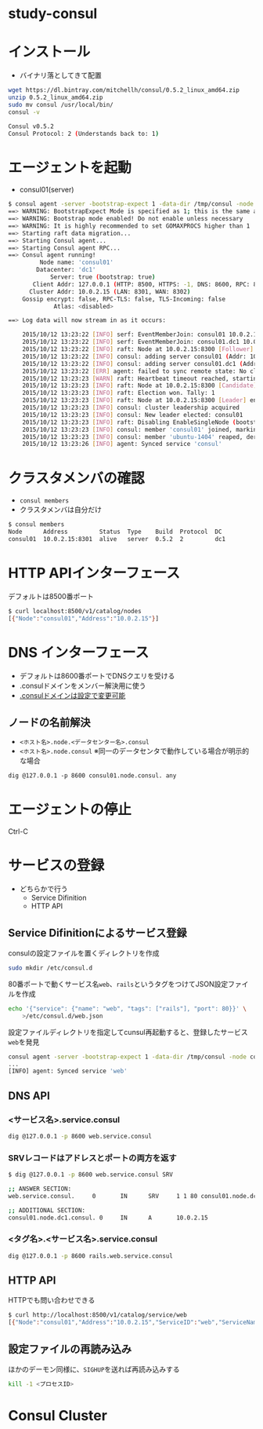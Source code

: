 # study-consul


# インストール

- バイナリ落としてきて配置

```sh
wget https://dl.bintray.com/mitchellh/consul/0.5.2_linux_amd64.zip
unzip 0.5.2_linux_amd64.zip
sudo mv consul /usr/local/bin/
consul -v

Consul v0.5.2
Consul Protocol: 2 (Understands back to: 1)
```


# エージェントを起動

- consul01(server)

```sh
$ consul agent -server -bootstrap-expect 1 -data-dir /tmp/consul -node consul01
==> WARNING: BootstrapExpect Mode is specified as 1; this is the same as Bootstrap mode.
==> WARNING: Bootstrap mode enabled! Do not enable unless necessary
==> WARNING: It is highly recommended to set GOMAXPROCS higher than 1
==> Starting raft data migration...
==> Starting Consul agent...
==> Starting Consul agent RPC...
==> Consul agent running!
         Node name: 'consul01'
        Datacenter: 'dc1'
            Server: true (bootstrap: true)
       Client Addr: 127.0.0.1 (HTTP: 8500, HTTPS: -1, DNS: 8600, RPC: 8400)
      Cluster Addr: 10.0.2.15 (LAN: 8301, WAN: 8302)
    Gossip encrypt: false, RPC-TLS: false, TLS-Incoming: false
             Atlas: <disabled>

==> Log data will now stream in as it occurs:

    2015/10/12 13:23:22 [INFO] serf: EventMemberJoin: consul01 10.0.2.15
    2015/10/12 13:23:22 [INFO] serf: EventMemberJoin: consul01.dc1 10.0.2.15
    2015/10/12 13:23:22 [INFO] raft: Node at 10.0.2.15:8300 [Follower] entering Follower state
    2015/10/12 13:23:22 [INFO] consul: adding server consul01 (Addr: 10.0.2.15:8300) (DC: dc1)
    2015/10/12 13:23:22 [INFO] consul: adding server consul01.dc1 (Addr: 10.0.2.15:8300) (DC: dc1)
    2015/10/12 13:23:22 [ERR] agent: failed to sync remote state: No cluster leader
    2015/10/12 13:23:23 [WARN] raft: Heartbeat timeout reached, starting election
    2015/10/12 13:23:23 [INFO] raft: Node at 10.0.2.15:8300 [Candidate] entering Candidate state
    2015/10/12 13:23:23 [INFO] raft: Election won. Tally: 1
    2015/10/12 13:23:23 [INFO] raft: Node at 10.0.2.15:8300 [Leader] entering Leader state
    2015/10/12 13:23:23 [INFO] consul: cluster leadership acquired
    2015/10/12 13:23:23 [INFO] consul: New leader elected: consul01
    2015/10/12 13:23:23 [INFO] raft: Disabling EnableSingleNode (bootstrap)
    2015/10/12 13:23:23 [INFO] consul: member 'consul01' joined, marking health alive
    2015/10/12 13:23:23 [INFO] consul: member 'ubuntu-1404' reaped, deregistering
    2015/10/12 13:23:26 [INFO] agent: Synced service 'consul'
```

# クラスタメンバの確認

- `consul members`
- クラスタメンバは自分だけ

```sh
$ consul members
Node      Address         Status  Type    Build  Protocol  DC
consul01  10.0.2.15:8301  alive   server  0.5.2  2         dc1
```

# HTTP APIインターフェース

デフォルトは8500番ポート

```sh 
$ curl localhost:8500/v1/catalog/nodes
[{"Node":"consul01","Address":"10.0.2.15"}]
```

# DNS インターフェース

- デフォルトは8600番ポートでDNSクエリを受ける
- .consulドメインをメンバー解決用に使う
- [.consulドメインは設定で変更可能](https://www.consul.io/docs/agent/options.html#domain)


## ノードの名前解決

- `<ホスト名>.node.<データセンター名>.consul`
- `<ホスト名>.node.consul` ※同一のデータセンタで動作している場合が明示的な場合

```
dig @127.0.0.1 -p 8600 consul01.node.consul. any
```

# エージェントの停止

Ctrl-C


# サービスの登録

- どちらかで行う
  - Service Difinition
  - HTTP API


## Service Difinitionによるサービス登録

consulの設定ファイルを置くディレクトリを作成

```sh
sudo mkdir /etc/consul.d
```

80番ポートで動くサービス名`web`、`rails`というタグをつけてJSON設定ファイルを作成

```sh
echo '{"service": {"name": "web", "tags": ["rails"], "port": 80}}' \
    >/etc/consul.d/web.json
```

設定ファイルディレクトリを指定してcunsul再起動すると、登録したサービス`web`を発見

```sh
consul agent -server -bootstrap-expect 1 -data-dir /tmp/consul -node consul01 -config-dir /etc/consul.d
...
[INFO] agent: Synced service 'web'
```

## DNS API

### <サービス名>.service.consul
```sh
dig @127.0.0.1 -p 8600 web.service.consul
```


### SRVレコードはアドレスとポートの両方を返す

```sh
$ dig @127.0.0.1 -p 8600 web.service.consul SRV

;; ANSWER SECTION:
web.service.consul.     0       IN      SRV     1 1 80 consul01.node.dc1.consul.

;; ADDITIONAL SECTION:
consul01.node.dc1.consul. 0     IN      A       10.0.2.15
```

### <タグ名>.<サービス名>.service.consul

```sh
dig @127.0.0.1 -p 8600 rails.web.service.consul
```

## HTTP API

HTTPでも問い合わせできる

```sh
$ curl http://localhost:8500/v1/catalog/service/web
[{"Node":"consul01","Address":"10.0.2.15","ServiceID":"web","ServiceName":"web","ServiceTags":["rails"],"ServiceAddress":"","ServicePort":80}]
```

## 設定ファイルの再読み込み

ほかのデーモン同様に、`SIGHUP`を送れば再読み込みする

```sh
kill -1 <プロセスID>
```


# Consul Cluster




